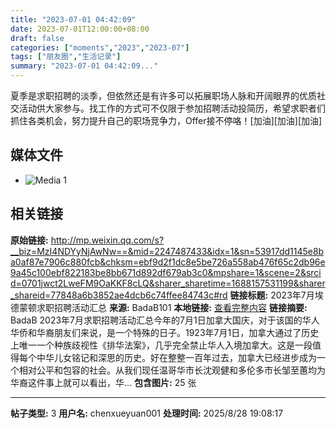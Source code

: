 ```yaml
---
title: "2023-07-01 04:42:09"
date: 2023-07-01T12:00:00+08:00
draft: false
categories: ["moments","2023","2023-07"]
tags: ["朋友圈","生活记录"]
summary: "2023-07-01 04:42:09..."
---
```


夏季是求职招聘的淡季，但依然还是有许多可以拓展职场人脉和开阔眼界的优质社交活动供大家参与。找工作的方式可不仅限于参加招聘活动投简历，希望求职者们抓住各类机会，努力提升自己的职场竞争力，Offer接不停咯！[加油][加油][加油]

## 媒体文件

- ![Media 1](/Moments/photos/2023-07-01/202307010442090.jpg)

## 相关链接

**原始链接:** http://mp.weixin.qq.com/s?__biz=MzI4NDYyNjAwNw==&mid=2247487433&idx=1&sn=53917dd1145e8ba0af87e7906c880fcb&chksm=ebf9d2f1dc8e5be726a558ab476f65c2db96e9a45c100ebf822183be8bb671d892df679ab3c0&mpshare=1&scene=2&srcid=0701jwct2LweFM9OaKKF8cLQ&sharer_sharetime=1688157531199&sharer_shareid=77848a6b3852ae4dcb6c74ffee84743c#rd
**链接标题:** 2023年7月埃德蒙顿求职招聘活动汇总
**来源:** BadaB101
**本地链接:** [查看完整内容](/link_content/2023/07/2023-07-01-2/link_content/)
**链接摘要:** BadaB 2023年7月求职招聘活动汇总今年的7月1日加拿大国庆，对于该国的华人华侨和华裔朋友们来说，是一个特殊的日子。1923年7月1日，加拿大通过了历史上唯一一个种族歧视性《排华法案》，几乎完全禁止华人入境加拿大。这是一段值得每个中华儿女铭记和深思的历史。好在整整一百年过去，加拿大已经进步成为一个相对公平和包容的社会。从我们现任温哥华市长沈观健和多伦多市长邹至蕙均为华裔这件事上就可以看出，华...
**包含图片:** 25 张

---

**帖子类型:** 3
**用户名:** chenxueyuan001
**处理时间:** 2025/8/28 19:08:17